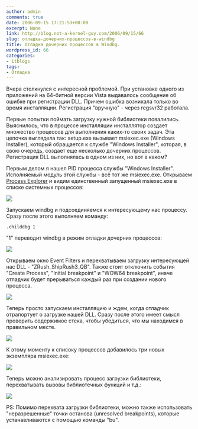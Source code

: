 ```yaml
---
author: admin
comments: true
date: 2006-09-15 17:21:53+00:00
excerpt: None
link: http://blog.not-a-kernel-guy.com/2006/09/15/66
slug: отладка-дочерних-процессов-в-windbg
title: Отладка дочерних процессов в Windbg.
wordpress_id: 66
categories:
- itblogs
tags:
- Отладка
---
```


Вчера столкнулся с интересной проблемой. При установке одного из приложений на 64-битной версии Vista выдавалось сообщение об ошибке при регистрации DLL. Причем ошибка возникала только во время инсталляции. Регистрация "вручную" - через regsvr32 работала.

Первые попытки поймать загрузку нужной библиотеки повалились. Выяснилось, что в процессе инсталляции инсталлятор создает множество процессов для выполнения каких-то своих задач. Эта цепочка выглядела так: setup.exe вызывает msiexec.exe (Windows Installer), который обращается к службе "Windows Installer", которая, в свою очередь, создает еще несколько дочерних процессов. Регистрация DLL выполнялась в одном из них, но вот в каком? 

Первым делом я нашел PID процесса службы "Windows Installer". Исполняемый модуль этой службы - всё тот же msiexec.exe. Открываем [Process Explorer](http://www.sysinternals.com/Utilities/ProcessExplorer.html) и видим единственный запущенный msiexec.exe в списке системных процессов:

[![](http://blog.not-a-kernel-guy.com/wp-content/uploads/2006/09/childdbg1.thumbnail.png)](http://blog.not-a-kernel-guy.com/wp-content/uploads/2006/09/childdbg1.png)

Запускаем windbg и подсоединяемся к интересующему нас процессу. Сразу после этого выполняем команду:

`.childdbg 1`

"1" переводит windbg в режим отладки дочерних процессов:

[![](http://blog.not-a-kernel-guy.com/wp-content/uploads/2006/09/childdbg2.thumbnail.png)](http://blog.not-a-kernel-guy.com/wp-content/uploads/2006/09/childdbg2.png)

Открываем окно Event Filters и перехватываем загрузку интересующей нас DLL - "ZRush_ShipRush3_QB". Также стоит отключить события "Create Process", "Initial breakpoint" и "WOW64 breakpoint", иначе отладчик будет прерываться каждый раз при создании нового процесса.

[![](http://blog.not-a-kernel-guy.com/wp-content/uploads/2006/09/childdbg3.thumbnail.png)](http://blog.not-a-kernel-guy.com/wp-content/uploads/2006/09/childdbg3.png)

Теперь просто запускаем инсталляцию и ждем, когда отладчик отрапортует о загрузке нашей DLL. Сразу после этого имеет смысл проверить содержимое стека, чтобы убедиться, что мы находимся в правильном месте. 

[![](http://blog.not-a-kernel-guy.com/wp-content/uploads/2006/09/childdbg4.thumbnail.png)](http://blog.not-a-kernel-guy.com/wp-content/uploads/2006/09/childdbg4.png)

К этому моменту к списоку процессов добавилось три новых экземпляра msiexec.exe:

[![](http://blog.not-a-kernel-guy.com/wp-content/uploads/2006/09/childdbg5.thumbnail.png)](http://blog.not-a-kernel-guy.com/wp-content/uploads/2006/09/childdbg5.png)

Теперь можно анализировать процесс загрузки библиотеки, перехватывать вызовы библиотечных функций и т.д.:

[![](http://blog.not-a-kernel-guy.com/wp-content/uploads/2006/09/childdbg6.thumbnail.png)](http://blog.not-a-kernel-guy.com/wp-content/uploads/2006/09/childdbg6.png)

PS: Помимо перехвата загрузки библиотеки, можно также использовать "неразрешенные" точки останова (unresolved breakpoints), которые устанавливаются с помощью команды "bu".
